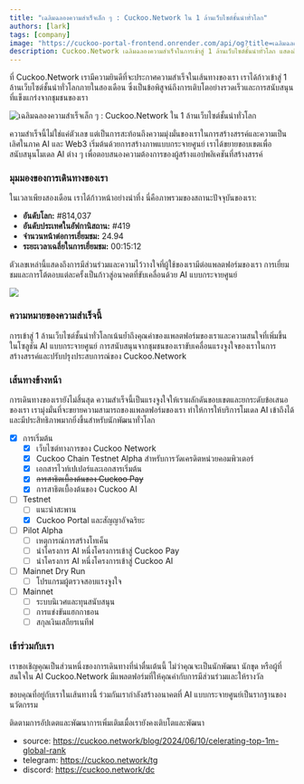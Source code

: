 ```yaml
---
title: "เฉลิมฉลองความสำเร็จเล็ก ๆ : Cuckoo.Network ใน 1 ล้านเว็บไซต์ชั้นนำทั่วโลก"
authors: [lark]
tags: [company]
image: "https://cuckoo-portal-frontend.onrender.com/api/og?title=เฉลิมฉลองความสำเร็จเล็ก ๆ : Cuckoo.Network ใน 1 ล้านเว็บไซต์ชั้นนำทั่วโลก"
description: Cuckoo.Network เฉลิมฉลองความสำเร็จในการเข้าสู่ 1 ล้านเว็บไซต์ชั้นนำทั่วโลก แสดงถึงการเติบโตอย่างรวดเร็วและผลกระทบในพื้นที่ AI และ Web3
---
```


ที่ Cuckoo.Network เรามีความยินดีที่จะประกาศความสำเร็จในเส้นทางของเรา เราได้ก้าวเข้าสู่ 1 ล้านเว็บไซต์ชั้นนำทั่วโลกภายในสองเดือน ซึ่งเป็นข้อพิสูจน์ถึงการเติบโตอย่างรวดเร็วและการสนับสนุนที่แข็งแกร่งจากชุมชนของเรา

![เฉลิมฉลองความสำเร็จเล็ก ๆ : Cuckoo.Network ใน 1 ล้านเว็บไซต์ชั้นนำทั่วโลก](https://cuckoo-network.b-cdn.net/cuckoo-network-top-1m-sites.webp "เฉลิมฉลองความสำเร็จเล็ก ๆ : Cuckoo.Network ใน 1 ล้านเว็บไซต์ชั้นนำทั่วโลก")

ความสำเร็จนี้ไม่ใช่แค่ตัวเลข แต่เป็นการสะท้อนถึงความมุ่งมั่นของเราในการสร้างสรรค์และความเป็นเลิศในภาค AI และ Web3 เริ่มต้นด้วยการสร้างภาพแบบกระจายศูนย์ เราได้ขยายขอบเขตเพื่อสนับสนุนโมเดล AI ต่าง ๆ เพื่อตอบสนองความต้องการของผู้สร้างแอปพลิเคชันที่สร้างสรรค์

### มุมมองของการเดินทางของเรา

ในเวลาเพียงสองเดือน เราได้ก้าวหน้าอย่างน่าทึ่ง นี่คือภาพรวมของสถานะปัจจุบันของเรา:

- **อันดับโลก:** #814,037
- **อันดับประเทศในอัฟกานิสถาน:** #419
- **จำนวนหน้าต่อการเยี่ยมชม:** 24.94
- **ระยะเวลาเฉลี่ยในการเยี่ยมชม:** 00:15:12

ตัวเลขเหล่านี้แสดงถึงการมีส่วนร่วมและความไว้วางใจที่ผู้ใช้ของเรามีต่อแพลตฟอร์มของเรา การเยี่ยมชมและการโต้ตอบแต่ละครั้งเป็นก้าวสู่อนาคตที่ขับเคลื่อนด้วย AI แบบกระจายศูนย์

[![](https://cuckoo-network.b-cdn.net/cuckoo-global-rank.webp)](https://www.similarweb.com/website/cuckoo.network/)

### ความหมายของความสำเร็จนี้

การเข้าสู่ 1 ล้านเว็บไซต์ชั้นนำทั่วโลกเน้นย้ำถึงคุณค่าของแพลตฟอร์มของเราและความสนใจที่เพิ่มขึ้นในโซลูชัน AI แบบกระจายศูนย์ การสนับสนุนจากชุมชนของเราขับเคลื่อนแรงจูงใจของเราในการสร้างสรรค์และปรับปรุงประสบการณ์ของ Cuckoo.Network

### เส้นทางข้างหน้า

การเดินทางของเรายังไม่สิ้นสุด ความสำเร็จนี้เป็นแรงจูงใจให้เราผลักดันขอบเขตและยกระดับข้อเสนอของเรา เรามุ่งมั่นที่จะขยายความสามารถของแพลตฟอร์มของเรา ทำให้การให้บริการโมเดล AI เข้าถึงได้และมีประสิทธิภาพมากยิ่งขึ้นสำหรับนักพัฒนาทั่วโลก

- [x] การเริ่มต้น
  - [x] เว็บไซต์ทางการของ Cuckoo Network
  - [x] Cuckoo Chain Testnet Alpha สำหรับการวัดเครดิตหน่วยคอมพิวเตอร์
  - [x] เอกสารไวท์เปเปอร์และเอกสารเริ่มต้น
  - [x] ~~การสาธิตเบื้องต้นของ Cuckoo Pay~~
  - [x] การสาธิตเบื้องต้นของ Cuckoo AI
- [ ] Testnet
  - [ ] แนะนำสะพาน
  - [x] Cuckoo Portal และสัญญาอัจฉริยะ
- [ ] Pilot Alpha
  - [ ] เหตุการณ์การสร้างโทเค็น
  - [ ] นำโครงการ AI หนึ่งโครงการเข้าสู่ Cuckoo Pay
  - [ ] นำโครงการ AI หนึ่งโครงการเข้าสู่ Cuckoo AI
- [ ] Mainnet Dry Run
  - [ ] โปรแกรมผู้ตรวจสอบแรงจูงใจ
- [ ] Mainnet
  - [ ] ระบบนิเวศและทุนสนับสนุน
  - [ ] การแข่งขันแฮกกาธอน
  - [ ] สกุลเงินเสถียรเนทีฟ

### เข้าร่วมกับเรา

เราขอเชิญคุณเป็นส่วนหนึ่งของการเดินทางที่น่าตื่นเต้นนี้ ไม่ว่าคุณจะเป็นนักพัฒนา นักขุด หรือผู้ที่สนใจใน AI Cuckoo.Network มีแพลตฟอร์มที่ให้คุณค่ากับการมีส่วนร่วมและให้รางวัล

ขอบคุณที่อยู่กับเราในเส้นทางนี้ ร่วมกันเรากำลังสร้างอนาคตที่ AI แบบกระจายศูนย์เป็นรากฐานของนวัตกรรม

ติดตามการอัปเดตและพัฒนาการเพิ่มเติมเมื่อเรายังคงเติบโตและพัฒนา

- source: https://cuckoo.network/blog/2024/06/10/celerating-top-1m-global-rank
- telegram: https://cuckoo.network/tg
- discord: https://cuckoo.network/dc

